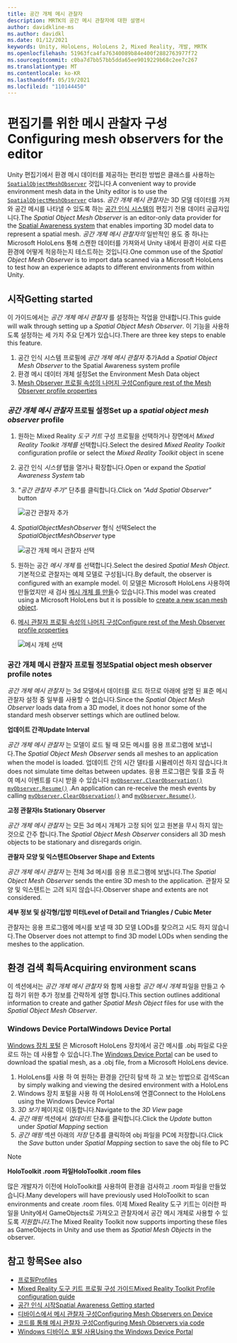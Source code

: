 ```yaml
---
title: 공간 개체 메시 관찰자
description: MRTK의 공간 메시 관찰자에 대한 설명서
author: davidkline-ms
ms.author: davidkl
ms.date: 01/12/2021
keywords: Unity, HoloLens, HoloLens 2, Mixed Reality, 개발, MRTK
ms.openlocfilehash: 51963fca4fa76340089b84e400f2882763977f72
ms.sourcegitcommit: c0ba7d7bb57bb5dda65ee9019229b68c2ee7c267
ms.translationtype: MT
ms.contentlocale: ko-KR
ms.lasthandoff: 05/19/2021
ms.locfileid: "110144450"
---
```

# <a name="configuring-mesh-observers-for-the-editor"></a><span data-ttu-id="16dba-104">편집기를 위한 메시 관찰자 구성</span><span class="sxs-lookup"><span data-stu-id="16dba-104">Configuring mesh observers for the editor</span></span>

<span data-ttu-id="16dba-105">Unity 편집기에서 환경 메시 데이터를 제공하는 편리한 방법은 클래스를 사용하는 [`SpatialObjectMeshObserver`](xref:Microsoft.MixedReality.Toolkit.SpatialObjectMeshObserver.SpatialObjectMeshObserver) 것입니다.</span><span class="sxs-lookup"><span data-stu-id="16dba-105">A convenient way to provide environment mesh data in the Unity editor is to use the [`SpatialObjectMeshObserver`](xref:Microsoft.MixedReality.Toolkit.SpatialObjectMeshObserver.SpatialObjectMeshObserver) class.</span></span> <span data-ttu-id="16dba-106">*공간 개체 메시 관찰자는* 3D 모델 데이터를 가져와 공간 메시를 나타낼 수 있도록 하는 [공간 인식 시스템의](spatial-awareness-getting-started.md) 편집기 전용 데이터 공급자입니다.</span><span class="sxs-lookup"><span data-stu-id="16dba-106">The *Spatial Object Mesh Observer* is an editor-only data provider for the [Spatial Awareness system](spatial-awareness-getting-started.md) that enables importing 3D model data to represent a spatial mesh.</span></span> <span data-ttu-id="16dba-107">*공간 개체 메시 관찰자의* 일반적인 용도 중 하나는 Microsoft HoloLens 통해 스캔한 데이터를 가져와서 Unity 내에서 환경이 서로 다른 환경에 어떻게 적응하는지 테스트하는 것입니다.</span><span class="sxs-lookup"><span data-stu-id="16dba-107">One common use of the *Spatial Object Mesh Observer* is to import data scanned via a Microsoft HoloLens to test how an experience adapts to different environments from within Unity.</span></span>

## <a name="getting-started"></a><span data-ttu-id="16dba-108">시작</span><span class="sxs-lookup"><span data-stu-id="16dba-108">Getting started</span></span>

<span data-ttu-id="16dba-109">이 가이드에서는 *공간 개체 메시 관찰자* 를 설정하는 작업을 안내합니다.</span><span class="sxs-lookup"><span data-stu-id="16dba-109">This guide will walk through setting up a *Spatial Object Mesh Observer*.</span></span> <span data-ttu-id="16dba-110">이 기능을 사용하도록 설정하는 세 가지 주요 단계가 있습니다.</span><span class="sxs-lookup"><span data-stu-id="16dba-110">There are three key steps to enable this feature.</span></span>

1. <span data-ttu-id="16dba-111">공간 인식 시스템 프로필에 *공간 개체 메시 관찰자* 추가</span><span class="sxs-lookup"><span data-stu-id="16dba-111">Add a *Spatial Object Mesh Observer* to the Spatial Awareness system profile</span></span>
1. <span data-ttu-id="16dba-112">환경 메시 데이터 개체 설정</span><span class="sxs-lookup"><span data-stu-id="16dba-112">Set the Environment Mesh Data object</span></span>
1. [<span data-ttu-id="16dba-113">Mesh Observer 프로필 속성의 나머지 구성</span><span class="sxs-lookup"><span data-stu-id="16dba-113">Configure rest of the Mesh Observer profile properties</span></span>](configuring-spatial-awareness-mesh-observer.md)

### <a name="set-up-a-spatial-object-mesh-observer-profile"></a><span data-ttu-id="16dba-114">*공간 개체 메시 관찰자* 프로필 설정</span><span class="sxs-lookup"><span data-stu-id="16dba-114">Set up a *spatial object mesh observer* profile</span></span>

1. <span data-ttu-id="16dba-115">원하는 Mixed Reality *도구 키트* 구성 프로필을 선택하거나 장면에서 *Mixed Reality Toolkit 개체를* 선택합니다.</span><span class="sxs-lookup"><span data-stu-id="16dba-115">Select the desired *Mixed Reality Toolkit* configuration profile or select the *Mixed Reality Toolkit* object in scene</span></span>
1. <span data-ttu-id="16dba-116">공간 인식 *시스템* 탭을 열거나 확장합니다.</span><span class="sxs-lookup"><span data-stu-id="16dba-116">Open or expand the *Spatial Awareness System* tab</span></span>
1. <span data-ttu-id="16dba-117">*"공간 관찰자 추가"* 단추를 클릭합니다.</span><span class="sxs-lookup"><span data-stu-id="16dba-117">Click on *"Add Spatial Observer"* button</span></span>

    ![공간 관찰자 추가](../images/spatial-awareness/AddObserver.png)

1. <span data-ttu-id="16dba-119">*SpatialObjectMeshObserver* 형식 선택</span><span class="sxs-lookup"><span data-stu-id="16dba-119">Select the *SpatialObjectMeshObserver* type</span></span>

    ![공간 개체 메시 관찰자 선택](../images/spatial-awareness/SelectObjectObserver.png)

1. <span data-ttu-id="16dba-121">원하는 공간 *메시 개체* 를 선택합니다.</span><span class="sxs-lookup"><span data-stu-id="16dba-121">Select the desired *Spatial Mesh Object*.</span></span> <span data-ttu-id="16dba-122">기본적으로 관찰자는 예제 모델로 구성됩니다.</span><span class="sxs-lookup"><span data-stu-id="16dba-122">By default, the observer is configured with an example model.</span></span> <span data-ttu-id="16dba-123">이 모델은 Microsoft HoloLens 사용하여 만들었지만 새 검사 [메시 개체 를 만들](#acquiring-environment-scans)수 있습니다.</span><span class="sxs-lookup"><span data-stu-id="16dba-123">This model was created using a Microsoft HoloLens but it is possible to [create a new scan mesh object](#acquiring-environment-scans).</span></span>
1. [<span data-ttu-id="16dba-124">메시 관찰자 프로필 속성의 나머지 구성</span><span class="sxs-lookup"><span data-stu-id="16dba-124">Configure rest of the Mesh Observer profile properties</span></span>](configuring-spatial-awareness-mesh-observer.md)

    ![메시 개체 선택](../images/spatial-awareness/ObjectObserverProfile.png)

### <a name="spatial-object-mesh-observer-profile-notes"></a><span data-ttu-id="16dba-126">공간 개체 메시 관찰자 프로필 정보</span><span class="sxs-lookup"><span data-stu-id="16dba-126">Spatial object mesh observer profile notes</span></span>

<span data-ttu-id="16dba-127">*공간 개체 메시 관찰자* 는 3d 모델에서 데이터를 로드 하므로 아래에 설명 된 표준 메시 관찰자 설정 중 일부를 사용할 수 없습니다.</span><span class="sxs-lookup"><span data-stu-id="16dba-127">Since the *Spatial Object Mesh Observer* loads data from a 3D model, it does not honor some of the standard mesh observer settings which are outlined below.</span></span>

<span data-ttu-id="16dba-128">**업데이트 간격**</span><span class="sxs-lookup"><span data-stu-id="16dba-128">**Update Interval**</span></span>

<span data-ttu-id="16dba-129">*공간 개체 메시 관찰자* 는 모델이 로드 될 때 모든 메시를 응용 프로그램에 보냅니다.</span><span class="sxs-lookup"><span data-stu-id="16dba-129">The  *Spatial Object Mesh Observer* sends all meshes to an application when the model is loaded.</span></span> <span data-ttu-id="16dba-130">업데이트 간의 시간 델타를 시뮬레이션 하지 않습니다.</span><span class="sxs-lookup"><span data-stu-id="16dba-130">It does not simulate time deltas between updates.</span></span> <span data-ttu-id="16dba-131">응용 프로그램은 및를 호출 하 여 메시 이벤트를 다시 받을 수 있습니다 [`myObserver.ClearObservation()`](xref:Microsoft.MixedReality.Toolkit.SpatialAwareness.IMixedRealitySpatialAwarenessObserver.ClearObservations) [`myObserver.Resume()`](xref:Microsoft.MixedReality.Toolkit.SpatialAwareness.IMixedRealitySpatialAwarenessObserver.Resume) .</span><span class="sxs-lookup"><span data-stu-id="16dba-131">An application can re-receive the mesh events by calling [`myObserver.ClearObservation()`](xref:Microsoft.MixedReality.Toolkit.SpatialAwareness.IMixedRealitySpatialAwarenessObserver.ClearObservations) and [`myObserver.Resume()`](xref:Microsoft.MixedReality.Toolkit.SpatialAwareness.IMixedRealitySpatialAwarenessObserver.Resume).</span></span>

<span data-ttu-id="16dba-132">**고정 관찰자**</span><span class="sxs-lookup"><span data-stu-id="16dba-132">**Is Stationary Observer**</span></span>

<span data-ttu-id="16dba-133">*공간 개체 메시 관찰자* 는 모든 3d 메시 개체가 고정 되어 있고 원본을 무시 하지 않는 것으로 간주 합니다.</span><span class="sxs-lookup"><span data-stu-id="16dba-133">The *Spatial Object Mesh Observer* considers all 3D mesh objects to be stationary and disregards origin.</span></span>

<span data-ttu-id="16dba-134">**관찰자 모양 및 익스텐트**</span><span class="sxs-lookup"><span data-stu-id="16dba-134">**Observer Shape and Extents**</span></span>

<span data-ttu-id="16dba-135">*공간 개체 메시 관찰자* 는 전체 3d 메시를 응용 프로그램에 보냅니다.</span><span class="sxs-lookup"><span data-stu-id="16dba-135">The  *Spatial Object Mesh Observer* sends the entire 3D mesh to the application.</span></span> <span data-ttu-id="16dba-136">관찰자 모양 및 익스텐트는 고려 되지 않습니다.</span><span class="sxs-lookup"><span data-stu-id="16dba-136">Observer shape and extents are not considered.</span></span>

<span data-ttu-id="16dba-137">**세부 정보 및 삼각형/입방 미터**</span><span class="sxs-lookup"><span data-stu-id="16dba-137">**Level of Detail and Triangles / Cubic Meter**</span></span>

<span data-ttu-id="16dba-138">관찰자는 응용 프로그램에 메시를 보낼 때 3D 모델 LODs를 찾으려고 시도 하지 않습니다.</span><span class="sxs-lookup"><span data-stu-id="16dba-138">The Observer does not attempt to find 3D model LODs when sending the meshes to the application.</span></span>

## <a name="acquiring-environment-scans"></a><span data-ttu-id="16dba-139">환경 검색 획득</span><span class="sxs-lookup"><span data-stu-id="16dba-139">Acquiring environment scans</span></span>

<span data-ttu-id="16dba-140">이 섹션에서는 *공간 개체 메시 관찰자* 와 함께 사용할 *공간 메시 개체* 파일을 만들고 수집 하기 위한 추가 정보를 간략하게 설명 합니다.</span><span class="sxs-lookup"><span data-stu-id="16dba-140">This section outlines additional information to create and gather *Spatial Mesh Object* files for use with the *Spatial Object Mesh Observer*.</span></span>

### <a name="windows-device-portal"></a><span data-ttu-id="16dba-141">Windows Device Portal</span><span class="sxs-lookup"><span data-stu-id="16dba-141">Windows Device Portal</span></span>

<span data-ttu-id="16dba-142">[Windows 장치 포털](/windows/mixed-reality/using-the-windows-device-portal) 은 Microsoft HoloLens 장치에서 공간 메시를 .obj 파일로 다운로드 하는 데 사용할 수 있습니다.</span><span class="sxs-lookup"><span data-stu-id="16dba-142">The [Windows Device Portal](/windows/mixed-reality/using-the-windows-device-portal) can be used to download the spatial mesh, as a .obj file, from a Microsoft HoloLens device.</span></span>

1. <span data-ttu-id="16dba-143">HoloLens를 사용 하 여 원하는 환경을 간단히 탐색 하 고 보는 방법으로 검색</span><span class="sxs-lookup"><span data-stu-id="16dba-143">Scan by simply walking and viewing the desired environment with a HoloLens</span></span>
1. <span data-ttu-id="16dba-144">Windows 장치 포털을 사용 하 여 HoloLens에 연결</span><span class="sxs-lookup"><span data-stu-id="16dba-144">Connect to the HoloLens using the Windows Device Portal</span></span>
1. <span data-ttu-id="16dba-145">*3D 보기* 페이지로 이동합니다.</span><span class="sxs-lookup"><span data-stu-id="16dba-145">Navigate to the *3D View* page</span></span>
1. <span data-ttu-id="16dba-146">*공간 매핑* 섹션에서 *업데이트* 단추를 클릭합니다.</span><span class="sxs-lookup"><span data-stu-id="16dba-146">Click the *Update* button under *Spatial Mapping* section</span></span>
1. <span data-ttu-id="16dba-147">*공간 매핑* 섹션 아래의 *저장* 단추를 클릭하여 obj 파일을 PC에 저장합니다.</span><span class="sxs-lookup"><span data-stu-id="16dba-147">Click the *Save* button under *Spatial Mapping* section to save the obj file to PC</span></span>

> [!NOTE]
> <span data-ttu-id="16dba-148">**HoloToolkit .room 파일**</span><span class="sxs-lookup"><span data-stu-id="16dba-148">**HoloToolkit .room files**</span></span>
>
> <span data-ttu-id="16dba-149">많은 개발자가 이전에 HoloToolkit를 사용하여 환경을 검사하고 .room 파일을 만들었습니다.</span><span class="sxs-lookup"><span data-stu-id="16dba-149">Many developers will have previously used HoloToolkit to scan environments and create .room files.</span></span> <span data-ttu-id="16dba-150">이제 Mixed Reality 도구 키트는 이러한 파일을 Unity에서 GameObjects로 가져오고 관찰자에서 공간 메시 개체로 사용할 수 있도록 *지원합니다.*</span><span class="sxs-lookup"><span data-stu-id="16dba-150">The Mixed Reality Toolkit now supports importing these files as GameObjects in Unity and use them as *Spatial Mesh Objects* in the observer.</span></span>

## <a name="see-also"></a><span data-ttu-id="16dba-151">참고 항목</span><span class="sxs-lookup"><span data-stu-id="16dba-151">See also</span></span>

- [<span data-ttu-id="16dba-152">프로필</span><span class="sxs-lookup"><span data-stu-id="16dba-152">Profiles</span></span>](../profiles/profiles.md)
- [<span data-ttu-id="16dba-153">Mixed Reality 도구 키트 프로필 구성 가이드</span><span class="sxs-lookup"><span data-stu-id="16dba-153">Mixed Reality Toolkit Profile configuration guide</span></span>](../../configuration/mixed-reality-configuration-guide.md)
- [<span data-ttu-id="16dba-154">공간 인식 시작</span><span class="sxs-lookup"><span data-stu-id="16dba-154">Spatial Awareness Getting started</span></span>](spatial-awareness-getting-started.md)
- [<span data-ttu-id="16dba-155">디바이스에서 메시 관찰자 구성</span><span class="sxs-lookup"><span data-stu-id="16dba-155">Configuring Mesh Observers on Device</span></span>](configuring-spatial-awareness-mesh-observer.md)
- [<span data-ttu-id="16dba-156">코드를 통해 메시 관찰자 구성</span><span class="sxs-lookup"><span data-stu-id="16dba-156">Configuring Mesh Observers via code</span></span>](usage-guide.md)
- [<span data-ttu-id="16dba-157">Windows 디바이스 포털 사용</span><span class="sxs-lookup"><span data-stu-id="16dba-157">Using the Windows Device Portal</span></span>](/windows/mixed-reality/using-the-windows-device-portal)